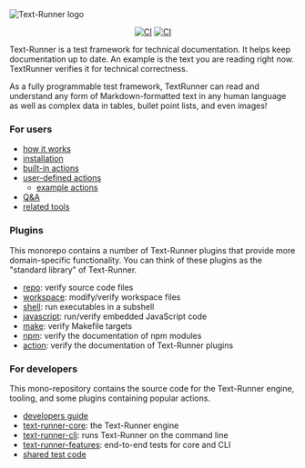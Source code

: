 <picture>
  <source media="(prefers-color-scheme: dark)" srcset="documentation/logo_800_dark.png">
  <source media="(prefers-color-scheme: light)" srcset="documentation/logo_800_light.png">
  <img alt="Text-Runner logo" src="documentation/logo_800_light.png">
</picture>

<div align="center">

[![CI](https://github.com/kevgo/text-runner/actions/workflows/ci.yml/badge.svg)](https://github.com/kevgo/text-runner/actions/workflows/ci.yml)
[![CI](https://ci.appveyor.com/api/projects/status/96q06796xyrste9x/branch/main?svg=true)](https://ci.appveyor.com/project/kevgo/text-runner/branch/main)
<br>

</div>

Text-Runner is a test framework for technical documentation. It helps keep
documentation up to date. An example is the text you are reading right now.
TextRunner verifies it for technical correctness.

As a fully programmable test framework, TextRunner can read and understand any
form of Markdown-formatted text in any human language as well as complex data in
tables, bullet point lists, and even images!

### For users

- [how it works](documentation/how-it-works.md)
- [installation](documentation/installation.md)
- [built-in actions](documentation/built-in-actions.md)
- [user-defined actions](documentation/user-defined-actions.md)
  - [example actions](examples/)
- [Q&A](documentation/qna.md)
- [related tools](documentation/related-tools.md)

### Plugins

This monorepo contains a number of Text-Runner plugins that provide more
domain-specific functionality. You can think of these plugins as the "standard
library" of Text-Runner.

- [repo](textrun-repo/): verify source code files
- [workspace](textrun-workspace/): modify/verify workspace files
- [shell](textrun-shell/): run executables in a subshell
- [javascript](textrun-javascript/): run/verify embedded JavaScript code
- [make](textrun-make/): verify Makefile targets
- [npm](textrun-npm/): verify the documentation of npm modules
- [action](textrun-action/): verify the documentation of Text-Runner plugins

### For developers

This mono-repository contains the source code for the Text-Runner engine,
tooling, and some plugins containing popular actions.

- [developers guide](documentation/DEVELOPMENT.md)
- [text-runner-core](text-runner-core): the Text-Runner engine
- [text-runner-cli](text-runner-cli): runs Text-Runner on the command line
- [text-runner-features](text-runner-features): end-to-end tests for core and
  CLI
- [shared test code](shared/)
